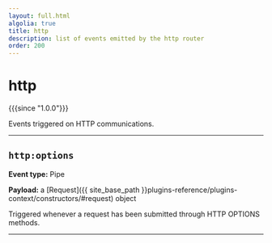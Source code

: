 ```yaml
---
layout: full.html
algolia: true
title: http
description: list of events emitted by the http router
order: 200
---
```


# http

{{{since "1.0.0"}}}

Events triggered on HTTP communications.

---

## `http:options`

**Event type:** Pipe

**Payload:** a [Request]({{ site_base_path }}plugins-reference/plugins-context/constructors/#request) object

Triggered whenever a request has been submitted through HTTP OPTIONS methods.

---
